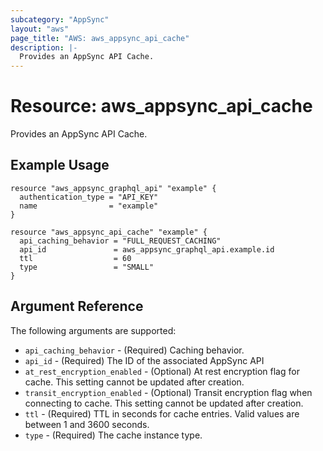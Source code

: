 ```yaml
---
subcategory: "AppSync"
layout: "aws"
page_title: "AWS: aws_appsync_api_cache"
description: |-
  Provides an AppSync API Cache.
---
```


# Resource: aws_appsync_api_cache

Provides an AppSync API Cache.

## Example Usage

```hcl
resource "aws_appsync_graphql_api" "example" {
  authentication_type = "API_KEY"
  name                = "example"
}

resource "aws_appsync_api_cache" "example" {
  api_caching_behavior = "FULL_REQUEST_CACHING"
  api_id               = aws_appsync_graphql_api.example.id
  ttl                  = 60
  type                 = "SMALL"
}
```

## Argument Reference

The following arguments are supported:

- `api_caching_behavior` - (Required) Caching behavior.
- `api_id` - (Required) The ID of the associated AppSync API
- `at_rest_encryption_enabled` - (Optional) At rest encryption flag for cache. This setting cannot be updated after creation.
- `transit_encryption_enabled` - (Optional) Transit encryption flag when connecting to cache. This setting cannot be updated after creation.
- `ttl` - (Required) TTL in seconds for cache entries. Valid values are between 1 and 3600 seconds.
- `type` - (Required) The cache instance type.
